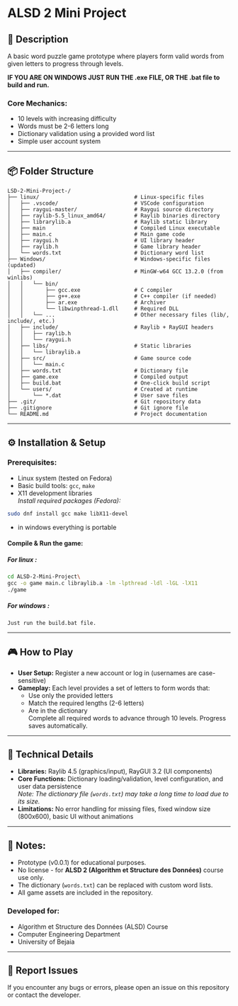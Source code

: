 # ALSD 2 Mini Project

## 📝 Description
A basic word puzzle game prototype where players form valid words from given letters to progress through levels.


**IF YOU ARE ON WINDOWS JUST RUN  THE .exe FILE, OR THE .bat file to build and run.**

### Core Mechanics:
- 10 levels with increasing difficulty
- Words must be 2-6 letters long
- Dictionary validation using a provided word list
- Simple user account system

---

## 📦 Folder Structure
```plaintext
LSD-2-Mini-Project-/
├── linux/                              # Linux-specific files
│   ├── .vscode/                        # VSCode configuration
│   ├── raygui-master/                  # Raygui source directory
│   ├── raylib-5.5_linux_amd64/         # Raylib binaries directory
│   ├── librarylib.a                    # Raylib static library
│   ├── main                            # Compiled Linux executable
│   ├── main.c                          # Main game code
│   ├── raygui.h                        # UI library header
│   ├── raylib.h                        # Game library header
│   └── words.txt                       # Dictionary word list
├── Windows/                            # Windows-specific files (updated)
│   ├── compiler/                       # MinGW-w64 GCC 13.2.0 (from winlibs)
│   │   └── bin/
│   │       ├── gcc.exe                 # C compiler
│   │       ├── g++.exe                 # C++ compiler (if needed)
│   │       ├── ar.exe                  # Archiver
│   │       └── libwinpthread-1.dll     # Required DLL
│   │   └── ...                         # Other necessary files (lib/, include/, etc.)
│   ├── include/                        # Raylib + RayGUI headers
│   │   ├── raylib.h
│   │   └── raygui.h
│   ├── libs/                           # Static libraries
│   │   └── libraylib.a
│   ├── src/                            # Game source code
│   │   └── main.c
│   ├── words.txt                       # Dictionary file
│   ├── game.exe                        # Compiled output
│   ├── build.bat                       # One-click build script
│   └── users/                          # Created at runtime
│       └── *.dat                       # User save files
├── .git/                               # Git repository data
├── .gitignore                          # Git ignore file
└── README.md                           # Project documentation

```

---

## ⚙️ Installation & Setup

### Prerequisites:
- Linux system (tested on Fedora)
- Basic build tools: `gcc`, `make`
- X11 development libraries  
  _Install required packages (Fedora):_
```bash
sudo dnf install gcc make libX11-devel
```
- in windows everything is portable



#### Compile & Run the game:
##### For linux :
```bash
cd ALSD-2-Mini-Project\
gcc -o game main.c libraylib.a -lm -lpthread -ldl -lGL -lX11
./game
```
##### For windows : 
```plaintext
Just run the build.bat file.
```


---

## 🎮 How to Play
- **User Setup:** Register a new account or log in (usernames are case-sensitive)
- **Gameplay:** Each level provides a set of letters to form words that:
  - Use only the provided letters
  - Match the required lengths (2-6 letters)
  - Are in the dictionary  
  Complete all required words to advance through 10 levels. Progress saves automatically.

---

## 🔧 Technical Details
- **Libraries:** Raylib 4.5 (graphics/input), RayGUI 3.2 (UI components)
- **Core Functions:** Dictionary loading/validation, level configuration, and user data persistence  
  _Note: The dictionary file (`words.txt`) may take a long time to load due to its size._
- **Limitations:** No error handling for missing files, fixed window size (800x600), basic UI without animations

---

## 📌 Notes:
- Prototype (v0.0.1) for educational purposes.
- No license - for **ALSD 2 (Algorithm et Structure des Données)** course use only.
- The dictionary (`words.txt`) can be replaced with custom word lists.
- All game assets are included in the repository.

### Developed for:
- Algorithm et Structure des Données (ALSD) Course
- Computer Engineering Department
- University of Bejaia

---

## 🛑 Report Issues
If you encounter any bugs or errors, please open an issue on this repository or contact the developer.
